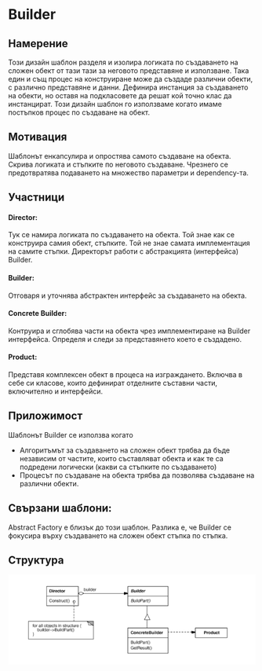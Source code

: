 # Builder

## Намерение
Този дизайн шаблон разделя и изолира логиката по създаването на сложен обект от тази тази за неговото представяне и използване. Така един и същ процес на конструиране може да създаде различни обекти, с различно представяне и данни.
Дефинира инстанция за създаването на обекти, но оставя на подкласовете да решат кой точно клас да инстанцират.
Този дизайн шаблон го използваме когато имаме постъпков процес по създаване на обект.

## Мотивация
Шаблонът енкапсулира и опростява самото създаване на обекта. Скрива логиката и стъпките по неговото създаване. Чрезнего се предотвратява подаването на множество параметри и dependency-та.

## Участници
#### Director: 
Тук се намира логиката по създаването на обекта. Той знае как се конструира самия обект, стъпките. Той не знае самата имплементация на самите стъпки. Директорът работи с абстракцията (интерфейса) Builder.
#### Builder:
Отговаря и уточнява абстрактен интерфейс за създаването на обекта.
#### Concrete Builder:
Контруира и сглобява части на обекта чрез имплементиране на Builder интерфейса.
Определя и следи за представянето което е създадено.
#### Product:
Представя комплексен обект в процеса на изграждането. Включва в себе си класове, които дефинират отделните съставни части, включително и интерфейси.

## Приложимост
Шаблонът Builder се използва когато 
*   Алгоритъмът за създаването на сложен обект трябва да бъде независим от частите, които съставляват обекта и как те са подредени логически (какви са стъпките по създаването)
*   Процесът по създаване на обекта трябва да позволява създаване на различни обекти.

## Свързани шаблони:
Abstract Factory е близък до този шаблон. Разлика е, че Builder се фокусира върху създаването на сложен обект стъпка по стъпка.

## Структура
![alt text](schemes/structures/builder-.structure.png)


